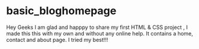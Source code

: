 # basic_bloghomepage
Hey Geeks I am glad and happpy to share my first HTML & CSS project , I made this this with my own and without any online help.
It contains a home, contact and about page.
I tried my best!!!
